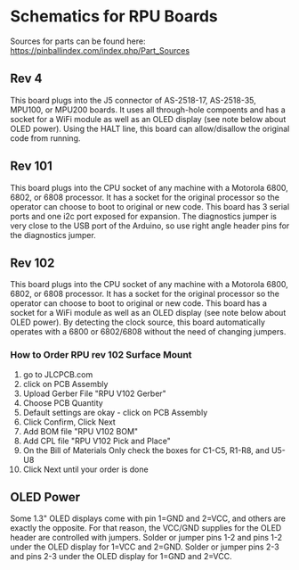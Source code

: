 # Schematics for RPU Boards
Sources for parts can be found here: https://pinballindex.com/index.php/Part_Sources  

## Rev 4  
This board plugs into the J5 connector of AS-2518-17, AS-2518-35, MPU100, or MPU200 boards. It uses all through-hole compoents and has a socket for a WiFi module as well as an OLED display (see note below about OLED power). Using the HALT line, this board can allow/disallow the original code from running.

## Rev 101  
This board plugs into the CPU socket of any machine with a Motorola 6800, 6802, or 6808 processor. It has a socket for the original processor so the operator can choose to boot to original or new code. This board has 3 serial ports and one i2c port exposed for expansion. The diagnostics jumper is very close to the USB port of the Arduino, so use right angle header pins for the diagnostics jumper.

## Rev 102  
This board plugs into the CPU socket of any machine with a Motorola 6800, 6802, or 6808 processor. It has a socket for the original processor so the operator can choose to boot to original or new code. This board has a socket for a WiFi module as well as an OLED display (see note below about OLED power). By detecting the clock source, this board automatically operates with a 6800 or 6802/6808 without the need of changing jumpers.  

### How to Order RPU rev 102 Surface Mount  
1) go to JLCPCB.com  
2) click on PCB Assembly  
3) Upload Gerber File "RPU V102 Gerber"
4) Choose PCB Quantity
5) Default settings are okay - click on PCB Assembly
6) Click Confirm, Click Next
7) Add BOM file "RPU V102 BOM"
8) Add CPL file "RPU V102 Pick and Place"
9) On the Bill of Materials Only check the boxes for C1-C5, R1-R8, and U5-U8
10) Click Next until your order is done
  
## OLED Power  
Some 1.3" OLED displays come with pin 1=GND and 2=VCC, and others are exactly the opposite. For that reason, the VCC/GND supplies for the OLED header are controlled with jumpers. Solder or jumper pins 1-2 and pins 1-2 under the OLED display for 1=VCC and 2=GND. Solder or jumper pins 2-3 and pins 2-3 under the OLED display for 1=GND and 2=VCC.  
